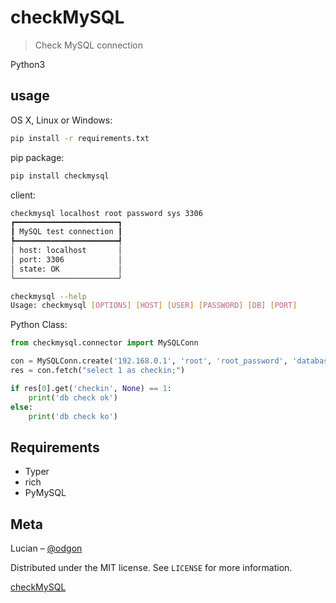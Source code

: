 # checkMySQL
> Check MySQL connection

Python3

## usage

OS X, Linux or Windows:

```sh
pip install -r requirements.txt
```

pip package:

```sh
pip install checkmysql
```

client:

```sh
checkmysql localhost root password sys 3306
┏━━━━━━━━━━━━━━━━━━━━━━━┓
┃ MySQL test connection ┃
┡━━━━━━━━━━━━━━━━━━━━━━━┩
│ host: localhost       │
│ port: 3306            │
│ state: OK             │
└───────────────────────┘

checkmysql --help
Usage: checkmysql [OPTIONS] [HOST] [USER] [PASSWORD] [DB] [PORT]
```


Python Class:

```python
from checkmysql.connector import MySQLConn

con = MySQLConn.create('192.168.0.1', 'root', 'root_password', 'database_name', 3306)
res = con.fetch("select 1 as checkin;")

if res[0].get('checkin', None) == 1:
    print('db check ok')
else:
    print('db check ko')
```


## Requirements

* Typer
* rich
* PyMySQL

## Meta

Lucian – [@odgon](https://twitter.com/odgon)

Distributed under the MIT license. See ``LICENSE`` for more information.

[checkMySQL](https://github.com/odgon/checkMySQL)